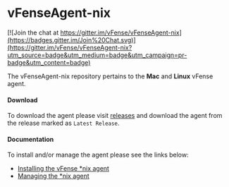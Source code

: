 vFenseAgent-nix
===========

[![Join the chat at https://gitter.im/vFense/vFenseAgent-nix](https://badges.gitter.im/Join%20Chat.svg)](https://gitter.im/vFense/vFenseAgent-nix?utm_source=badge&utm_medium=badge&utm_campaign=pr-badge&utm_content=badge)

The vFenseAgent-nix repository pertains to the **Mac** and **Linux** vFense agent.

#### Download
To download the agent please visit [releases](https://github.com/vFense/vFenseAgent-nix/releases) and download the agent from the release marked as `Latest Release`.

#### Documentation

To install and/or manage the agent please see the links below:

* <a href="https://github.com/vFense/vFenseAgent-nix/wiki/Installing-the-vFense-*nix-agent">Installing the vFense *nix agent</a>
* <a href="https://github.com/vFense/vFenseAgent-nix/wiki/Managing-the-*nix-agent">Managing the *nix agent</a>
